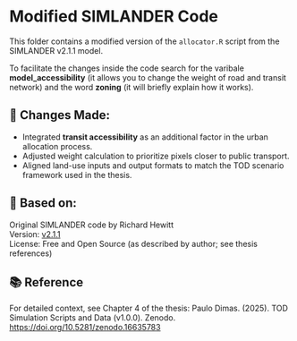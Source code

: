 # Modified SIMLANDER Code

This folder contains a modified version of the `allocator.R` script from the SIMLANDER v2.1.1 model.

To facilitate the changes inside the code search for the varibale **model_accessibility** (it allows you to change the weight of road and transit network) and the word **zoning** (it will briefly explain how it works). 
## 📌 Changes Made:
- Integrated **transit accessibility** as an additional factor in the urban allocation process.
- Adjusted weight calculation to prioritize pixels closer to public transport.
- Aligned land-use inputs and output formats to match the TOD scenario framework used in the thesis.

## 🔁 Based on:
Original SIMLANDER code by Richard Hewitt  
Version: [v2.1.1](https://simlander.wordpress.com/2025/02/20/simlander-v2-1-1-released/)  
License: Free and Open Source (as described by author; see thesis references)

## 📚 Reference
For detailed context, see Chapter 4 of the thesis:
Paulo Dimas. (2025). TOD Simulation Scripts and Data (v1.0.0). Zenodo. https://doi.org/10.5281/zenodo.16635783
